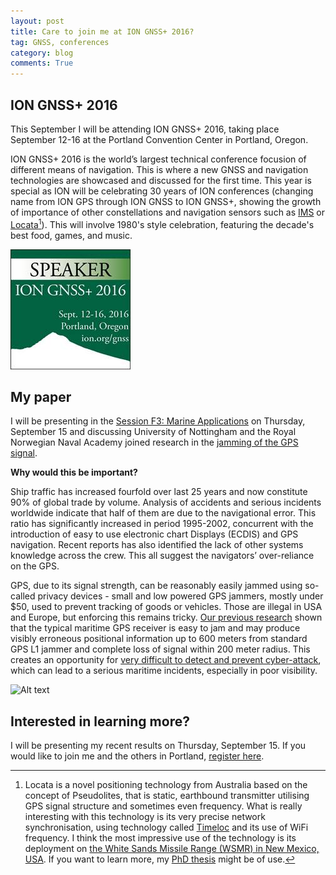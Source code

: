 ```yaml
---
layout: post
title: Care to join me at ION GNSS+ 2016? 
tag: GNSS, conferences
category: blog
comments: True
---
```



## ION GNSS+ 2016

This September I will be attending ION GNSS+ 2016, taking place September 12-16 at the Portland Convention Center in Portland, Oregon.

ION GNSS+ 2016 is the world’s largest technical conference focusion of different means of navigation. This is where a new GNSS and navigation technologies are showcased and discussed for the first time. This year is special as ION will be celebrating 30 years of ION conferences (changing name from ION GPS through ION GNSS to ION GNSS+, showing the growth of importance of other constellations and navigation sensors such as [IMS](https://en.wikipedia.org/wiki/Inertial_navigation_system) or [Locata](http://www.locata.com/technology/)[^1]). This will involve 1980's style celebration, featuring the decade's best food, games, and music. 

![Alt text](./pics/ION2016_speaker.jpg "ION GNSS+ 2016")

## My paper

I will be presenting in the [Session F3: Marine Applications](https://www.ion.org/gnss/sessions.cfm?sessionID=511) on Thursday, September 15 and discussing University of Nottingham and the Royal Norwegian Naval Academy joined research in the [jamming of the GPS signal](https://www.ion.org/gnss/abstracts.cfm?paperID=4298).

**Why would this be important?**


Ship traffic has increased fourfold over last 25 years and now constitute 90% of global trade by volume. Analysis of accidents and serious incidents worldwide indicate that half of them are due to the navigational error. This ratio has significantly increased in period 1995-2002, concurrent with the introduction of easy to use electronic chart Displays (ECDIS) and GPS navigation. Recent reports has also identified the lack of other systems knowledge across the crew. 
This all suggest the navigators’ over-reliance on the GPS.

GPS, due to its signal strength, can be reasonably easily jammed using so-called privacy devices - small and low powered GPS jammers, mostly under $50, used to prevent tracking of goods or vehicles. Those are illegal in USA and Europe, but enforcing this remains tricky. [Our previous research](http://journals.cambridge.org/action/displayAbstract?fromPage=online&aid=10406405&fileId=S0373463316000473) shown that the typical maritime GPS receiver is easy to jam and may produce visibly erroneous positional information up to 600 meters from standard GPS L1 jammer and complete loss of signal within 200 meter radius.
This creates an opportunity for [very difficult to detect and prevent cyber-attack](https://thestack.com/cloud/2016/07/22/research-aims-to-prevent-maritime-gps-cyber-attacks/), which can lead to a serious maritime incidents, especially in poor visibility.


![Alt text](https://thestack.com/wp-content/uploads/2016/07/ship-collision-832x333.jpg "Marintime incident")


## Interested in learning more?

I will be presenting my recent results on Thursday, September 15. If you would like to join me and the others in Portland, [register here](https://www.ion.org/gnss/registration.cfm).



[^1]: Locata is a novel positioning technology from Australia based on the concept of Pseudolites, that is static, earthbound transmitter utilising GPS signal structure and sometimes even frequency. What is really interesting with this technology is its very precise network synchronisation, using technology called [Timeloc](http://www.locata.com/technology/locata-tech-explained/) and its use of WiFi frequency. I think the most impressive use of the technology is its deployment on [the White Sands Missile Range (WSMR) in New Mexico, USA](http://www.insidegnss.com/node/3071). If you want to learn more, my [PhD thesis](https://www.researchgate.net/publication/264858490_Closely-coupled_Integration_of_Locata_and_GPS_for_Engineering_Applications) might be of use.

